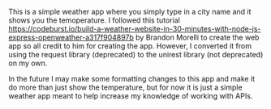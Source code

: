 This is a simple weather app where you simply type in a city name and it shows you the temoperature. I followed this tutorial https://codeburst.io/build-a-weather-website-in-30-minutes-with-node-js-express-openweather-a317f904897b by Brandon Morelli to create the web app so all credit to him for creating the app. However, I converted it from using the request library (deprecated) to the unirest library (not deprecated) on my own.

In the future I may make some formatting changes to this app and make it do more than just show the temperature, but for now it is just a simple weather app meant to help increase my knowledge of working with APIs. 